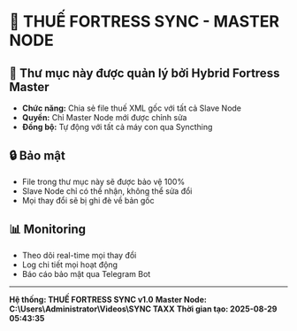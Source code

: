 # 🚀 THUẾ FORTRESS SYNC - MASTER NODE

## 📁 Thư mục này được quản lý bởi Hybrid Fortress Master
- **Chức năng:** Chia sẻ file thuế XML gốc với tất cả Slave Node
- **Quyền:** Chỉ Master Node mới được chỉnh sửa
- **Đồng bộ:** Tự động với tất cả máy con qua Syncthing

## 🔒 Bảo mật
- File trong thư mục này sẽ được bảo vệ 100%
- Slave Node chỉ có thể nhận, không thể sửa đổi
- Mọi thay đổi sẽ bị ghi đè về bản gốc

## 📊 Monitoring
- Theo dõi real-time mọi thay đổi
- Log chi tiết mọi hoạt động
- Báo cáo bảo mật qua Telegram Bot

---
**Hệ thống: THUẾ FORTRESS SYNC v1.0**
**Master Node: C:\Users\Administrator\Videos\SYNC TAXX**
**Thời gian tạo: 2025-08-29 05:43:35**
